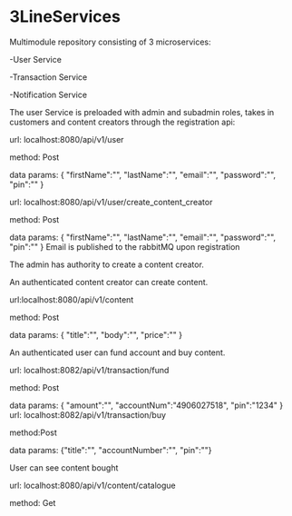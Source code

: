 # 3LineServices

Multimodule repository consisting of 3 microservices:

-User Service

-Transaction Service

-Notification Service

The user Service is preloaded with admin and subadmin roles, takes in customers and content creators through the registration api:

url: localhost:8080/api/v1/user

method: Post

data params: {
"firstName":"",
"lastName":"",
"email":"",
"password":"",
"pin":""
}

url: localhost:8080/api/v1/user/create_content_creator

method: Post

data params: {
"firstName":"",
"lastName":"",
"email":"",
"password":"",
"pin":""
}
Email is published to the rabbitMQ upon registration

The admin has authority to create a content creator.

An authenticated content creator can create content.

url:localhost:8080/api/v1/content

method: Post

data params:
{
"title":"",
"body":"",
"price":""
}

An authenticated user can fund account and buy content.

url: localhost:8082/api/v1/transaction/fund

method: Post

data params: {
"amount":"",
"accountNum":"4906027518",
"pin":"1234"
}
url: localhost:8082/api/v1/transaction/buy

method:Post

data params: {"title":"",
"accountNumber":"",
"pin":""}

User can see content bought

url: localhost:8080/api/v1/content/catalogue

method: Get
